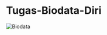# Tugas-Biodata-Diri
![Biodata](https://user-images.githubusercontent.com/62680911/88564692-b70f7180-d05d-11ea-8f5b-9c3519b9345f.jpg)

